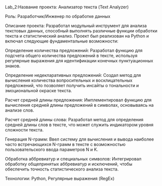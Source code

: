 Lab_2:Название проекта: Анализатор текста (Text Analyzer)

Роль: Разработчик/Инженер по обработке данных

Описание проекта:
Разработал модульный инструмент для анализа текстовых данных, способный выполнять различные функции обработки текста и статистический анализ. Проект был реализован на Python и включал следующие фундаментальные возможности:

Определение количества предложений: Разработал функцию для подсчета общего количества предложений в тексте, используя регулярные выражения для идентификации конечных пунктуационных знаков.

Определение недекларативных предложений: Создал метод для вычисления количества вопросительных и восклицательных предложений, что позволяет получить инсайты о тональности и эмоциональной окраске текста.

Расчет средней длины предложения: Имплементировал функцию для вычисления средней длины предложений в символах, основываясь на анализе слов.

Расчет средней длины слова: Разработал метод для определения средней длины слов в тексте, что может служить индикатором уровня сложности текста.

Генерация N-грамм: Ввел систему для вычисления и вывода наиболее часто встречающихся N-грамм в тексте с возможностью пользовательского ввода параметров N и K.

Обработка аббревиатур и специальных символов: Интегрировал обработку общепринятых аббревиатур и исключений, чтобы обеспечить точность статистического анализа текста.

Технологии: Python, Регулярные выражения (RegEx)

